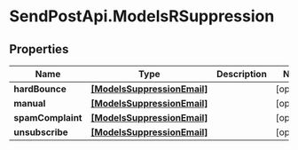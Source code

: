 # SendPostApi.ModelsRSuppression

## Properties

Name | Type | Description | Notes
------------ | ------------- | ------------- | -------------
**hardBounce** | [**[ModelsSuppressionEmail]**](ModelsSuppressionEmail.md) |  | [optional] 
**manual** | [**[ModelsSuppressionEmail]**](ModelsSuppressionEmail.md) |  | [optional] 
**spamComplaint** | [**[ModelsSuppressionEmail]**](ModelsSuppressionEmail.md) |  | [optional] 
**unsubscribe** | [**[ModelsSuppressionEmail]**](ModelsSuppressionEmail.md) |  | [optional] 


